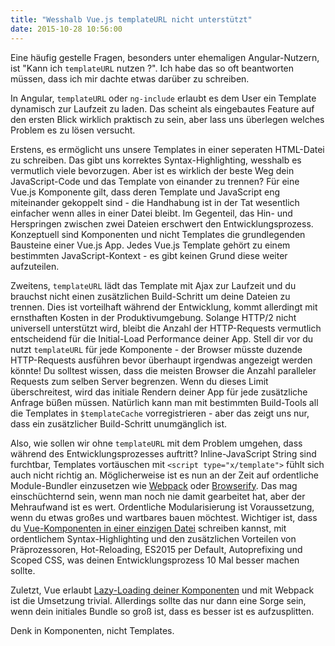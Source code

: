 ```yaml
---
title: "Wesshalb Vue.js templateURL nicht unterstützt"
date: 2015-10-28 10:56:00
---
```


Eine häufig gestelle Fragen, besonders unter ehemaligen Angular-Nutzern, ist "Kann ich `templateURL` nutzen ?". Ich habe das so oft beantworten müssen, dass ich mir dachte etwas darüber zu schreiben.

<!-- more -->

In Angular, `templateURL` oder `ng-include` erlaubt es dem User ein Template dynamisch zur Laufzeit zu laden. Das scheint als eingebautes Feature auf den ersten Blick wirklich praktisch zu sein, aber lass uns überlegen welches Problem es zu lösen versucht.

Erstens, es ermöglicht uns unsere Templates in einer seperaten HTML-Datei zu schreiben. Das gibt uns korrektes Syntax-Highlighting, wesshalb es vermutlich viele bevorzugen. Aber ist es wirklich der beste Weg dein JavaScript-Code und das Template von einander zu trennen? Für eine Vue.js Komponente gilt, dass deren Template und JavaScript eng miteinander gekoppelt sind - die Handhabung ist in der Tat wesentlich einfacher wenn alles in einer Datei bleibt. Im Gegenteil, das Hin- und Herspringen zwischen zwei Dateien erschwert den Entwicklungsprozess. Konzeptuell sind Komponenten und nicht Templates die grundlegenden Bausteine einer Vue.js App. Jedes Vue.js Template gehört zu einem bestimmten JavaScript-Kontext - es gibt keinen Grund diese weiter aufzuteilen.

Zweitens, `templateURL` lädt das Template mit Ajax zur Laufzeit und du brauchst nicht einen zusätzlichen Build-Schritt um deine Dateien zu trennen. Dies ist vorteilhaft während der Entwicklung, kommt allerdingt mit ernsthaften Kosten in der Produktivumgebung. Solange HTTP/2 nicht universell unterstützt wird, bleibt die Anzahl der HTTP-Requests vermutlich entscheidend für die Initial-Load Performance deiner App. Stell dir vor du nutzt `templateURL` für jede Komponente - der Browser müsste duzende HTTP-Requests ausführen bevor überhaupt irgendwas angezeigt werden könnte! Du solltest wissen, dass die meisten Browser die Anzahl paralleler Requests zum selben Server begrenzen. Wenn du dieses Limit überschreitest, wird das initiale Rendern deiner App für jede zusätzliche Anfrage büßen müssen. Natürlich kann man mit bestimmten Build-Tools all die Templates in `$templateCache` vorregistrieren - aber das zeigt uns nur, dass ein zusätzlicher Build-Schritt unumgänglich ist.

Also, wie sollen wir ohne `templateURL` mit dem Problem umgehen, dass während des Entwicklungsprozesses auftritt? Inline-JavaScript String sind furchtbar, Templates vortäuschen mit `<script type="x/template">` fühlt sich auch nicht richtig an. Möglicherweise ist es nun an der Zeit auf ordentliche Module-Bundler einzusetzen wie [Webpack](http://webpack.github.io/) oder [Browserify](http://browserify.org/). Das mag einschüchternd sein, wenn man noch nie damit gearbeitet hat, aber der Mehraufwand ist es wert. Ordentliche Modularisierung ist Voraussetzung, wenn du etwas großes und wartbares bauen möchtest. Wichtiger ist, dass du [Vue-Komponenten in einer einzigen Datei](http://vuejs.org/guide/single-file-components.html) schreiben kannst, mit ordentlichem Syntax-Highlighting und den zusätzlichen Vorteilen von Präprozessoren, Hot-Reloading, ES2015 per Default, Autoprefixing und Scoped CSS, was deinen Entwicklungsprozess 10 Mal besser machen sollte.

Zuletzt, Vue erlaubt [Lazy-Loading deiner Komponenten](http://vuejs.org/guide/components.html#Async-Components) und mit Webpack ist die Umsetzung trivial. Allerdings sollte das nur dann eine Sorge sein, wenn dein initiales Bundle so groß ist, dass es besser ist es aufzusplitten.

Denk in Komponenten, nicht Templates.

